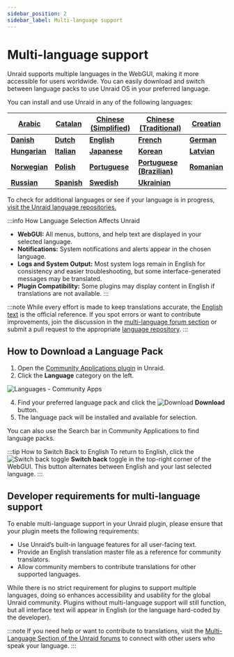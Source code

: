 ```yaml
---
sidebar_position: 2
sidebar_label: Multi-language support
---
```

 
# Multi-language support

Unraid supports multiple languages in the WebGUI, making it more accessible for users worldwide. You can easily download and switch between language packs to use Unraid OS in your preferred language.

You can install and use Unraid in any of the following languages:

| [Arabic](https://github.com/unraid/lang-ar_AR) | [Catalan](https://github.com/unraid/lang-ca_CA) | [Chinese (Simplified)](https://github.com/unraid/lang-zh_CN) | [Chinese (Traditional)](https://github.com/unraid/lang-zh_TW) | [Croatian](https://github.com/unraid/lang-hr_HR) |
|--------|---------|----------------------|-----------------------|----------|
| [**Danish**](https://github.com/unraid/lang-da_DA) | [**Dutch**](https://github.com/unraid/lang-nl_NL)   | [**English**](https://github.com/unraid/lang-en_US)              | [**French**](https://github.com/unraid/lang-fr_FR)                | [**German**](https://github.com/unraid/lang-de_DE)   |
| [**Hungarian**](https://github.com/unraid/lang-hu_HU) | [**Italian**](https://github.com/unraid/lang-it_IT) | [**Japanese**](https://github.com/unraid/lang-ja_JA)          | [**Korean**](https://github.com/unraid/lang-ko_KO)                | [**Latvian**](https://github.com/unraid/lang-lv_LV)  |
| [**Norwegian**](https://github.com/unraid/lang-no_NO) | [**Polish**](https://github.com/unraid/lang-pl_PL) | [**Portuguese**](https://github.com/unraid/lang-pt_PT)         | [**Portuguese (Brazilian)**](https://github.com/unraid/lang-pt_BR)| [**Romanian**](https://github.com/unraid/lang-ro_RO) |
| [**Russian**](https://github.com/unraid/lang-ru_RU) | [**Spanish**](https://github.com/unraid/lang-es_ES) | [**Swedish**](https://github.com/unraid/lang-sv_SE)             | [**Ukrainian**](https://github.com/unraid/lang-uk_UA)             |          |

To check for additional languages or see if your language is in progress, [visit the Unraid language repositories.](https://github.com/unraid/language-templates)

:::info How Language Selection Affects Unraid

- **WebGUI:** All menus, buttons, and help text are displayed in your selected language.
- **Notifications:** System notifications and alerts appear in the chosen language.
- **Logs and System Output:** Most system logs remain in English for consistency and easier troubleshooting, but some interface-generated messages may be translated.
- **Plugin Compatibility:** Some plugins may display content in English if translations are not available.
:::

:::note
While every effort is made to keep translations accurate, the [English text](https://github.com/unraid/lang-en_US) is the official reference. If you spot errors or want to contribute improvements, join the discussion in the [multi-language forum section](https://forums.unraid.net/forum/75-multi-language-section/) or submit a pull request to the appropriate [language repository](https://github.com/unraid/language-templates).
:::

## How to Download a Language Pack

1. Open the [Community Applications plugin](https://unraid.net/community/apps) in Unraid.
2. Click the **Language** category on the left.

<div style={{ margin: 'auto', maxWidth: '600px', display: 'flex', flexDirection: 'column', alignItems: 'center' }}>

![Languages - Community Apps](/img/languages_CA.png)

</div>

4. Find your preferred language pack and click the ![Download](/img/download_button_icon.png) **Download** button.
5. The language pack will be installed and available for selection.

You can also use the Search bar in Community Applications to find language packs.

:::tip How to Switch Back to English
To return to English, click the ![Switch back toggle](/img/switch_toggle_icon.png) **Switch back** toggle in the top-right corner of the WebGUI. This button alternates between English and your last selected language.
:::

## Developer requirements for multi-language support

To enable multi-language support in your Unraid plugin, please ensure that your plugin meets the following requirements:

- Use Unraid’s built-in language features for all user-facing text.
- Provide an English translation master file as a reference for community translators.
- Allow community members to contribute translations for other supported languages.

While there is no strict requirement for plugins to support multiple languages, doing so enhances accessibility and usability for the global Unraid community. Plugins without multi-language support will still function, but all interface text will appear in English (or the language hard-coded by the developer).

:::note
If you need help or want to contribute to translations, visit the [Multi-Language Section of the Unraid forums](https://forums.unraid.net/forum/75-multi-language-section/) to connect with other users who speak your language.
:::

